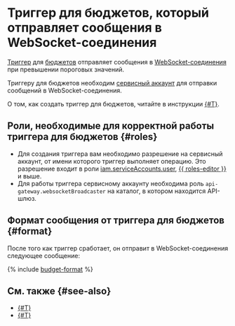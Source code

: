 # Триггер для бюджетов, который отправляет сообщения в WebSocket-соединения

[Триггер](../trigger/) для [бюджетов](../../../billing/concepts/budget.md) отправляет сообщения в [WebSocket-соединения](../extensions/websocket.md) при превышении пороговых значений.

Триггеру для бюджетов необходим [сервисный аккаунт](../../../iam/concepts/users/service-accounts.md) для отправки сообщений в WebSocket-соединения.

О том, как создать триггер для бюджетов, читайте в инструкции [{#T}](../../operations/trigger/budget-trigger-create.md).

## Роли, необходимые для корректной работы триггера для бюджетов {#roles}

* Для создания триггера вам необходимо разрешение на сервисный аккаунт, от имени которого триггер выполняет операцию. Это разрешение входит в роли [iam.serviceAccounts.user](../../../iam/concepts/access-control/roles#sa-user), [{{ roles-editor }}](../../../iam/concepts/access-control/roles#editor) и выше.
* Для работы триггера сервисному аккаунту необходима роль `api-gateway.websocketBroadcaster` на каталог, в котором находится API-шлюз.

## Формат сообщения от триггера для бюджетов {#format}

После того как триггер сработает, он отправит в WebSocket-соединения следующее сообщение:

{% include [budget-format](../../../_includes/functions/budget-format.md) %}

## См. также {#see-also}

* [{#T}](../../../serverless-containers/concepts/trigger/budget-trigger.md)
* [{#T}](../../../functions/concepts/trigger/budget-trigger.md)